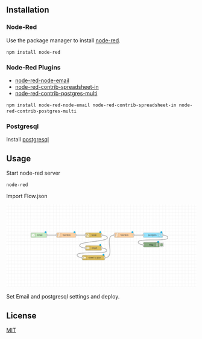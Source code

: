 ## Installation

### Node-Red
Use the package manager to install [node-red](https://nodered.org/).

``` 
npm install node-red
```

### Node-Red Plugins

- [node-red-node-email](https://flows.nodered.org/node/node-red-node-email)
- [node-red-contrib-spreadsheet-in](https://flows.nodered.org/node/node-red-contrib-spreadsheet-in)
- [node-red-contrib-postgres-multi](https://flows.nodered.org/node/node-red-contrib-postgres-multi)

``` 
npm install node-red-node-email node-red-contrib-spreadsheet-in node-red-contrib-postgres-multi
```


### Postgresql

Install [postgresql](https://www.postgresql.org/download/)


## Usage

Start node-red server
``` 
node-red
```
Import Flow.json 

![image info](https://github.com/erayunal/node-red-email-xlsx-postgresql/blob/main/node-red-flow.JPG)

Set Email and postgresql settings and deploy.


## License
[MIT](https://choosealicense.com/licenses/mit/)
